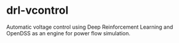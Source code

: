 # drl-vcontrol
Automatic voltage control using Deep Reinforcement Learning and OpenDSS as an engine for power flow simulation.
